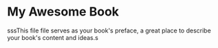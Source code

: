 # My Awesome Book

sssThis file file serves as your book's preface, a great place to describe your book's content and ideas.s

